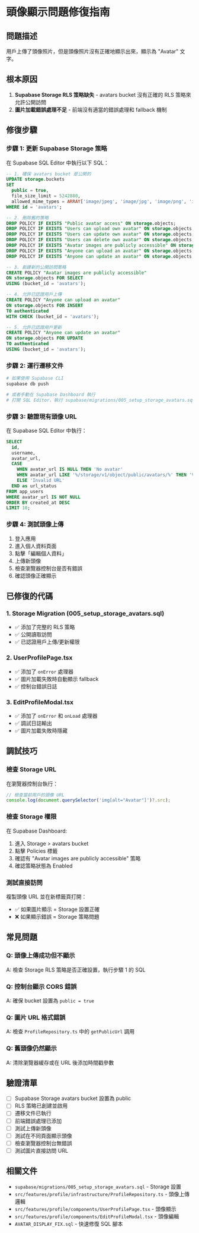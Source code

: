 # 頭像顯示問題修復指南

## 問題描述
用戶上傳了頭像照片，但是頭像照片沒有正確地顯示出來，顯示為 "Avatar" 文字。

## 根本原因
1. **Supabase Storage RLS 策略缺失** - avatars bucket 沒有正確的 RLS 策略來允許公開訪問
2. **圖片加載錯誤處理不足** - 前端沒有適當的錯誤處理和 fallback 機制

## 修復步驟

### 步驟 1: 更新 Supabase Storage 策略

在 Supabase SQL Editor 中執行以下 SQL：

```sql
-- 1. 確保 avatars bucket 是公開的
UPDATE storage.buckets
SET 
  public = true,
  file_size_limit = 5242880,
  allowed_mime_types = ARRAY['image/jpeg', 'image/jpg', 'image/png', 'image/gif', 'image/webp']
WHERE id = 'avatars';

-- 2. 刪除舊的策略
DROP POLICY IF EXISTS "Public avatar access" ON storage.objects;
DROP POLICY IF EXISTS "Users can upload own avatar" ON storage.objects;
DROP POLICY IF EXISTS "Users can update own avatar" ON storage.objects;
DROP POLICY IF EXISTS "Users can delete own avatar" ON storage.objects;
DROP POLICY IF EXISTS "Avatar images are publicly accessible" ON storage.objects;
DROP POLICY IF EXISTS "Anyone can upload an avatar" ON storage.objects;
DROP POLICY IF EXISTS "Anyone can update an avatar" ON storage.objects;

-- 3. 創建新的公開訪問策略
CREATE POLICY "Avatar images are publicly accessible"
ON storage.objects FOR SELECT
USING (bucket_id = 'avatars');

-- 4. 允許已認證用戶上傳
CREATE POLICY "Anyone can upload an avatar"
ON storage.objects FOR INSERT
TO authenticated
WITH CHECK (bucket_id = 'avatars');

-- 5. 允許已認證用戶更新
CREATE POLICY "Anyone can update an avatar"
ON storage.objects FOR UPDATE
TO authenticated
USING (bucket_id = 'avatars');
```

### 步驟 2: 運行遷移文件

```bash
# 如果使用 Supabase CLI
supabase db push

# 或者手動在 Supabase Dashboard 執行
# 打開 SQL Editor，執行 supabase/migrations/005_setup_storage_avatars.sql
```

### 步驟 3: 驗證現有頭像 URL

在 Supabase SQL Editor 中執行：

```sql
SELECT 
  id,
  username,
  avatar_url,
  CASE 
    WHEN avatar_url IS NULL THEN 'No avatar'
    WHEN avatar_url LIKE '%/storage/v1/object/public/avatars/%' THEN 'Valid URL'
    ELSE 'Invalid URL'
  END as url_status
FROM app_users
WHERE avatar_url IS NOT NULL
ORDER BY created_at DESC
LIMIT 10;
```

### 步驟 4: 測試頭像上傳

1. 登入應用
2. 進入個人資料頁面
3. 點擊「編輯個人資料」
4. 上傳新頭像
5. 檢查瀏覽器控制台是否有錯誤
6. 確認頭像正確顯示

## 已修復的代碼

### 1. Storage Migration (005_setup_storage_avatars.sql)
- ✅ 添加了完整的 RLS 策略
- ✅ 公開讀取訪問
- ✅ 已認證用戶上傳/更新權限

### 2. UserProfilePage.tsx
- ✅ 添加了 `onError` 處理器
- ✅ 圖片加載失敗時自動顯示 fallback
- ✅ 控制台錯誤日誌

### 3. EditProfileModal.tsx
- ✅ 添加了 `onError` 和 `onLoad` 處理器
- ✅ 調試日誌輸出
- ✅ 圖片加載失敗時隱藏

## 調試技巧

### 檢查 Storage URL
在瀏覽器控制台執行：
```javascript
// 檢查當前用戶的頭像 URL
console.log(document.querySelector('img[alt="Avatar"]')?.src);
```

### 檢查 Storage 權限
在 Supabase Dashboard:
1. 進入 Storage > avatars bucket
2. 點擊 Policies 標籤
3. 確認有 "Avatar images are publicly accessible" 策略
4. 確認策略狀態為 Enabled

### 測試直接訪問
複製頭像 URL 並在新標籤頁打開：
- ✅ 如果圖片顯示 = Storage 設置正確
- ❌ 如果顯示錯誤 = Storage 策略問題

## 常見問題

### Q: 頭像上傳成功但不顯示
A: 檢查 Storage RLS 策略是否正確設置，執行步驟 1 的 SQL

### Q: 控制台顯示 CORS 錯誤
A: 確保 bucket 設置為 `public = true`

### Q: 圖片 URL 格式錯誤
A: 檢查 `ProfileRepository.ts` 中的 `getPublicUrl` 調用

### Q: 舊頭像仍然顯示
A: 清除瀏覽器緩存或在 URL 後添加時間戳參數

## 驗證清單

- [ ] Supabase Storage avatars bucket 設置為 public
- [ ] RLS 策略已創建並啟用
- [ ] 遷移文件已執行
- [ ] 前端錯誤處理已添加
- [ ] 測試上傳新頭像
- [ ] 測試在不同頁面顯示頭像
- [ ] 檢查瀏覽器控制台無錯誤
- [ ] 測試圖片直接訪問 URL

## 相關文件

- `supabase/migrations/005_setup_storage_avatars.sql` - Storage 設置
- `src/features/profile/infrastructure/ProfileRepository.ts` - 頭像上傳邏輯
- `src/features/profile/components/UserProfilePage.tsx` - 頭像顯示
- `src/features/profile/components/EditProfileModal.tsx` - 頭像編輯
- `AVATAR_DISPLAY_FIX.sql` - 快速修復 SQL 腳本
